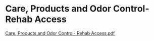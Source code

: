 # Care, Products and Odor Control- Rehab Access

[Care, Products and Odor Control- Rehab Access.pdf](Care,%20Products%20and%20Odor%20Control-%20Rehab%20Access%20d3c251a2cfee4634a9ed39c559e6e926/Care_Products_and_Odor_Control-_Rehab_Access.pdf)